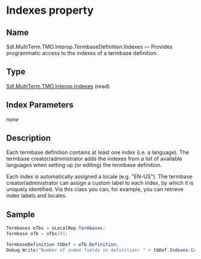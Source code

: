 # Indexes property

## Name

Sdl.MultiTerm.TMO.Interop.TermbaseDefinition.Indexes —          Provides programmatic access to the indexes of a termbase definition.



## Type
[Sdl.MultiTerm.TMO.Interop.Indexes](Sdl.MultiTerm.TMO.Interop.Indexes.md)
(read)


## Index Parameters
*none*

## Description

Each termbase definition contains at least one index (i.e. a language). The termbase creator/administrator adds the indexes from a list of available languages when setting up (or editing) the termbase definition.

Each index is automatically assigned a locale (e.g. "EN-US"). The termbase creator/administrator can assign a custom label to each index, by which it is uniquely identified. Via this class you can, for example, you can retrieve index labels and locales.

## Sample


```cs
Termbases oTbs = oLocalRep.Termbases;
Termbase oTb = oTbs[0];

TermbaseDefinition tbDef = oTb.Definition;
Debug.Write("Number of index fields in definition: " + tbDef.Indexes.Count.ToString());
```


